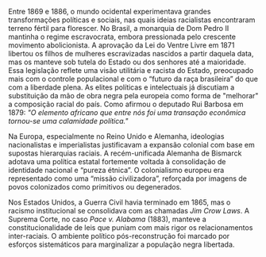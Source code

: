 Entre 1869 e 1886, o mundo ocidental experimentava grandes transformações políticas e sociais, nas quais ideias racialistas encontraram terreno fértil para florescer. No Brasil, a monarquia de Dom Pedro II mantinha o regime escravocrata, embora pressionada pelo crescente movimento abolicionista. A aprovação da Lei do Ventre Livre em 1871 libertou os filhos de mulheres escravizadas nascidos a partir daquela data, mas os manteve sob tutela do Estado ou dos senhores até a maioridade. Essa legislação reflete uma visão utilitária e racista do Estado, preocupado mais com o controle populacional e com o “futuro da raça brasileira” do que com a liberdade plena. As elites políticas e intelectuais já discutiam a substituição da mão de obra negra pela europeia como forma de "melhorar" a composição racial do país. Como afirmou o deputado Rui Barbosa em 1879: *"O elemento africano que entre nós foi uma transação econômica tornou-se uma calamidade política."*

Na Europa, especialmente no Reino Unido e Alemanha, ideologias nacionalistas e imperialistas justificavam a expansão colonial com base em supostas hierarquias raciais. A recém-unificada Alemanha de Bismarck adotava uma política estatal fortemente voltada à consolidação de identidade nacional e “pureza étnica”. O colonialismo europeu era representado como uma “missão civilizadora”, reforçada por imagens de povos colonizados como primitivos ou degenerados.

Nos Estados Unidos, a Guerra Civil havia terminado em 1865, mas o racismo institucional se consolidava com as chamadas *Jim Crow Laws*. A Suprema Corte, no caso *Pace v. Alabama* (1883), manteve a constitucionalidade de leis que puniam com mais rigor os relacionamentos inter-raciais. O ambiente político pós-reconstrução foi marcado por esforços sistemáticos para marginalizar a população negra libertada.